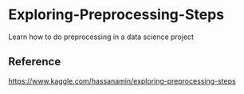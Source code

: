 # Exploring-Preprocessing-Steps
Learn how to do preprocessing in a data science project
## Reference
https://www.kaggle.com/hassanamin/exploring-preprocessing-steps
